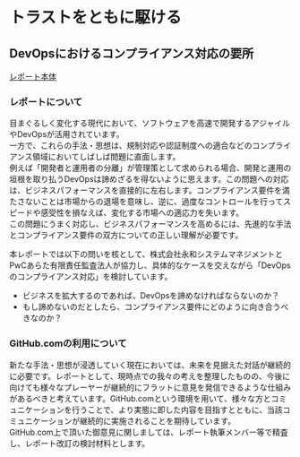# トラストをともに駆ける
## DevOpsにおけるコンプライアンス対応の要所
[レポート本体](https://www.pwc.com/jp/ja/knowledge/thoughtleadership/2022/assets/pdf/dev-ops220228.pdf)
### レポートについて
目まぐるしく変化する現代において、ソフトウェアを高速で開発するアジャイルやDevOpsが活用されています。  
一方で、これらの手法・思想は、規制対応や認証制度への適合などのコンプライアンス領域においてしばしば問題に直面します。  
例えば「開発者と運用者の分離」が管理策として求められる場合、開発と運用の垣根を取り払うDevOpsは諦めざるを得ないように思えます。この問題への対応は、ビジネスパフォーマンスを直接的に左右します。コンプライアンス要件を満たさないことは市場からの退場を意味し、逆に、過度なコントロールを行ってスピードや感受性を損なえば、変化する市場への適応力を失います。  
この問題にうまく対応し、ビジネスパフォーマンスを高めるには、先進的な手法とコンプライアンス要件の双方についての正しい理解が必要です。  

本レポートでは以下の問いを核として、株式会社永和システムマネジメントとPwCあらた有限責任監査法人が協力し、具体的なケースを交えながら「DevOpsのコンプライアンス対応」を検討しています。

- ビジネスを拡大するのであれば、DevOpsを諦めなければならないのか？  
- もし諦めないのだとしたら、コンプライアンス要件にどのように向き合うべきなのか？

### GitHub.comの利用について
新たな手法・思想が浸透していく現在においては、未来を見据えた対話が継続的に必要です。レポートとして、現時点での我々の考えを整理したものの、今後に向けても様々なプレーヤーが継続的にフラットに意見を発信できるような仕組みがあるべきと考えています。GitHub.comという環境を用いて、様々な方とコミュニケーションを行うことで、より実態に即した内容を目指すとともに、当該コミュニケーションが継続的に実施されることを期待しています。  
GitHub.com上で頂いた御意見に関しましては、レポート執筆メンバー等で精査し、レポート改訂の検討材料とします。 
